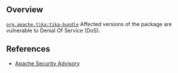 ## Overview
[`org.apache.tika:tika-bundle`](http://search.maven.org/#search%7Cga%7C1%7Ca%3A%22tika-bundle%22)
Affected versions of the package are vulnerable to Denial Of Service (DoS).

## References
- [Apache Security Advisory](https://issues.apache.org/jira/browse/TIKA-1924)
